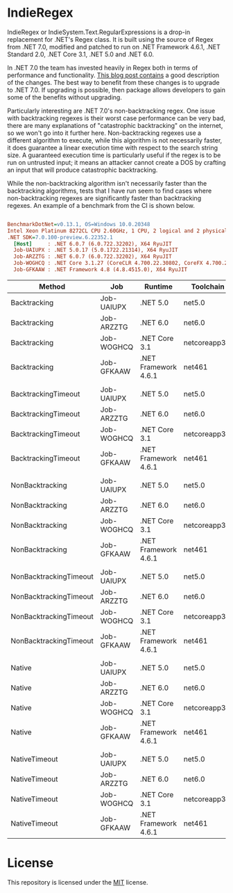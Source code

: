# IndieRegex

IndieRegex or IndieSystem.Text.RegularExpressions is a drop-in replacement for .NET's Regex class. It is built using the source of Regex from .NET 7.0, modified and patched to run on .NET Framework 4.6.1, .NET Standard 2.0, .NET Core 3.1, .NET 5.0 and .NET 6.0.

In .NET 7.0 the team has invested heavily in Regex both in terms of performance and functionality. [This blog post contains](https://devblogs.microsoft.com/dotnet/regular-expression-improvements-in-dotnet-7/) a good description of the changes. The best way to benefit from these changes is to upgrade to .NET 7.0. If upgrading is possible, then package allows developers to gain some of the benefits without upgrading.

Particularly interesting are .NET 7.0's non-backtracking regex. One issue with backtracking regexes is their worst case performance can be very bad, there are many explanations of "catastrophic backtracking" on the internet, so we won't go into it further here. Non-backtracking regexes use a different algorithm to execute, while this algorithm is not necessarily faster, it does guarantee a linear execution time with respect to the search string size. A guaranteed execution time is particularly useful if the regex is to be run on untrusted input; it means an attacker cannot create a DOS by crafting an input that will produce catastrophic backtracking.

While the non-backtracking algorithm isn't necessarily faster than the backtracking algorithms, tests that I have run seem to find cases where non-backtracking regexes are significantly faster than backtracking regexes. An example of a benchmark from the CI is shown below.

``` ini

BenchmarkDotNet=v0.13.1, OS=Windows 10.0.20348
Intel Xeon Platinum 8272CL CPU 2.60GHz, 1 CPU, 2 logical and 2 physical cores
.NET SDK=7.0.100-preview.6.22352.1
  [Host]     : .NET 6.0.7 (6.0.722.32202), X64 RyuJIT
  Job-UAIUPX : .NET 5.0.17 (5.0.1722.21314), X64 RyuJIT
  Job-ARZZTG : .NET 6.0.7 (6.0.722.32202), X64 RyuJIT
  Job-WOGHCQ : .NET Core 3.1.27 (CoreCLR 4.700.22.30802, CoreFX 4.700.22.31504), X64 RyuJIT
  Job-GFKAAW : .NET Framework 4.8 (4.8.4515.0), X64 RyuJIT


```
|                 Method |        Job |              Runtime |     Toolchain |        Mean |     Error |    StdDev |      Median | Ratio | RatioSD |
|----------------------- |----------- |--------------------- |-------------- |------------:|----------:|----------:|------------:|------:|--------:|
|           Backtracking | Job-UAIUPX |             .NET 5.0 |        net5.0 |   786.86 μs | 16.672 μs | 49.159 μs |   823.20 μs |  0.68 |    0.04 |
|           Backtracking | Job-ARZZTG |             .NET 6.0 |        net6.0 |   408.08 μs |  8.145 μs | 18.048 μs |   404.15 μs |  0.35 |    0.02 |
|           Backtracking | Job-WOGHCQ |        .NET Core 3.1 | netcoreapp3.1 |   763.45 μs | 17.779 μs | 52.143 μs |   752.30 μs |  0.70 |    0.05 |
|           Backtracking | Job-GFKAAW | .NET Framework 4.6.1 |        net461 | 1,168.46 μs |  3.321 μs |  2.773 μs | 1,169.30 μs |  1.00 |    0.00 |
|                        |            |                      |               |             |           |           |             |       |         |
|    BacktrackingTimeout | Job-UAIUPX |             .NET 5.0 |        net5.0 |   727.83 μs | 13.591 μs | 24.508 μs |   715.15 μs |  0.55 |    0.02 |
|    BacktrackingTimeout | Job-ARZZTG |             .NET 6.0 |        net6.0 |   403.04 μs |  8.036 μs | 19.098 μs |   397.36 μs |  0.30 |    0.02 |
|    BacktrackingTimeout | Job-WOGHCQ |        .NET Core 3.1 | netcoreapp3.1 |   790.63 μs | 18.838 μs | 55.247 μs |   773.70 μs |  0.61 |    0.04 |
|    BacktrackingTimeout | Job-GFKAAW | .NET Framework 4.6.1 |        net461 | 1,334.48 μs |  2.514 μs |  2.229 μs | 1,334.40 μs |  1.00 |    0.00 |
|                        |            |                      |               |             |           |           |             |       |         |
|        NonBacktracking | Job-UAIUPX |             .NET 5.0 |        net5.0 |    10.88 μs |  0.134 μs |  0.131 μs |    10.81 μs |  0.20 |    0.01 |
|        NonBacktracking | Job-ARZZTG |             .NET 6.0 |        net6.0 |    10.27 μs |  0.203 μs |  0.506 μs |    10.29 μs |  0.19 |    0.01 |
|        NonBacktracking | Job-WOGHCQ |        .NET Core 3.1 | netcoreapp3.1 |    63.37 μs |  7.484 μs | 22.066 μs |    51.60 μs |  1.36 |    0.40 |
|        NonBacktracking | Job-GFKAAW | .NET Framework 4.6.1 |        net461 |    54.64 μs |  1.082 μs |  2.259 μs |    54.40 μs |  1.00 |    0.00 |
|                        |            |                      |               |             |           |           |             |       |         |
| NonBacktrackingTimeout | Job-UAIUPX |             .NET 5.0 |        net5.0 |    29.41 μs |  2.329 μs |  6.829 μs |    27.00 μs |  0.61 |    0.08 |
| NonBacktrackingTimeout | Job-ARZZTG |             .NET 6.0 |        net6.0 |    10.20 μs |  0.204 μs |  0.504 μs |    10.08 μs |  0.18 |    0.01 |
| NonBacktrackingTimeout | Job-WOGHCQ |        .NET Core 3.1 | netcoreapp3.1 |    63.14 μs |  8.233 μs | 24.275 μs |    51.20 μs |  0.98 |    0.30 |
| NonBacktrackingTimeout | Job-GFKAAW | .NET Framework 4.6.1 |        net461 |    58.05 μs |  1.150 μs |  1.824 μs |    57.80 μs |  1.00 |    0.00 |
|                        |            |                      |               |             |           |           |             |       |         |
|                 Native | Job-UAIUPX |             .NET 5.0 |        net5.0 |   357.80 μs | 10.238 μs | 29.045 μs |   349.10 μs |  0.24 |    0.02 |
|                 Native | Job-ARZZTG |             .NET 6.0 |        net6.0 |   305.96 μs |  6.109 μs | 15.879 μs |   302.34 μs |  0.18 |    0.01 |
|                 Native | Job-WOGHCQ |        .NET Core 3.1 | netcoreapp3.1 |   940.56 μs | 22.238 μs | 65.221 μs |   962.70 μs |  0.55 |    0.04 |
|                 Native | Job-GFKAAW | .NET Framework 4.6.1 |        net461 | 1,676.14 μs | 19.525 μs | 18.263 μs | 1,667.90 μs |  1.00 |    0.00 |
|                        |            |                      |               |             |           |           |             |       |         |
|          NativeTimeout | Job-UAIUPX |             .NET 5.0 |        net5.0 |   673.90 μs | 19.542 μs | 57.313 μs |   647.10 μs |  0.45 |    0.03 |
|          NativeTimeout | Job-ARZZTG |             .NET 6.0 |        net6.0 |   794.21 μs |  3.527 μs |  3.127 μs |   794.30 μs |  0.48 |    0.00 |
|          NativeTimeout | Job-WOGHCQ |        .NET Core 3.1 | netcoreapp3.1 | 1,128.57 μs |  4.832 μs |  4.035 μs | 1,126.80 μs |  0.68 |    0.00 |
|          NativeTimeout | Job-GFKAAW | .NET Framework 4.6.1 |        net461 | 1,663.74 μs |  2.408 μs |  2.135 μs | 1,663.85 μs |  1.00 |    0.00 |




# License

This repository is licensed under the [MIT](LICENCE.TXT) license.